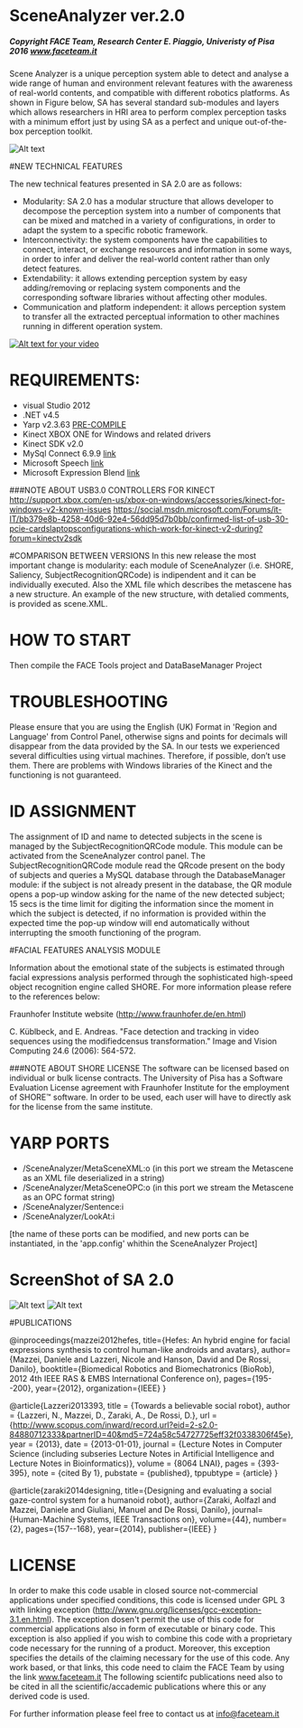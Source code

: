 ﻿# SceneAnalyzer ver.2.0
##### Copyright FACE Team, Research Center E. Piaggio, Univeristy of Pisa 2016 www.faceteam.it

Scene Analyzer is a unique perception system able to detect and analyse a wide range of human and environment relevant features with the awareness of real-world contents, and compatible with different robotics platforms. As shown in Figure below, SA has several standard sub-modules and layers which allows researchers in HRI area to perform complex perception tasks with a minimum effort just by using SA as a perfect and unique out-of-the-box perception toolkit.   

![Alt text](/SAdiagram.png?raw=true "SceneAnalyzer Architecture")



#NEW TECHNICAL FEATURES 

The new technical features presented in SA 2.0 are as follows: 
 * Modularity: SA 2.0  has a modular structure that allows developer to decompose the perception system into a number of components that can be mixed and matched in a variety of configurations, in order to adapt the system to a specific robotic framework.
 * Interconnectivity: the system components have the capabilities to connect, interact, or exchange resources and information in some ways, in order to infer and deliver the real-world content rather than only detect features.
 * Extendability: it allows extending perception system by easy adding/removing or replacing system components and the corresponding software libraries without affecting other modules.
 * Communication and platform independent: it allows perception system to transfer all the extracted perceptual information to other machines running in different operation system.

[![Alt text for your video](http://imgur.com/2oDiCsx.png)](https://www.youtube.com/watch?v=px3nTTn6sUw)

# REQUIREMENTS:
- visual Studio 2012
- .NET v4.5
- Yarp v2.3.63 [PRE-COMPILE](https://sourceforge.net/projects/yarp0/files/yarp2/yarp-2.3.63/windows/yarp_2.3.63_v11_x86_0.exe/download)
- Kinect XBOX ONE for Windows and related drivers
- Kinect SDK v2.0
- MySql Connect 6.9.9 [link](http://dev.mysql.com/downloads/file/?id=463758)
- Microsoft Speech [link](https://www.microsoft.com/en-us/download/confirmation.aspx?id=27225)
- Microsoft Expression Blend [link](https://www.microsoft.com/it-it/download/confirmation.aspx?id=10801)

###NOTE ABOUT USB3.0 CONTROLLERS FOR KINECT
http://support.xbox.com/en-us/xbox-on-windows/accessories/kinect-for-windows-v2-known-issues
https://social.msdn.microsoft.com/Forums/it-IT/bb379e8b-4258-40d6-92e4-56dd95d7b0bb/confirmed-list-of-usb-30-pcie-cardslaptopsconfigurations-which-work-for-kinect-v2-during?forum=kinectv2sdk

#COMPARISON BETWEEN VERSIONS
In this new release the most important change is modularity: each module of SceneAnalyzer (i.e. SHORE, Saliency, SubjectRecognitionQRCode) is indipendent and it can be individually executed. 
Also the XML file which describes the metascene has a new structure. An example of the new structure, with detalied comments, is provided as scene.XML.

# HOW TO START

Then compile the FACE Tools project and DataBaseManager Project

# TROUBLESHOOTING

Please ensure that you are using the English (UK) Format in 'Region and Language' from Control Panel, otherwise signs and points for decimals will disappear from the data provided by the SA.
In our tests we experienced several difficulties using virtual machines. Therefore, if possible, don’t use them. There are problems with Windows libraries of the Kinect and the functioning is not guaranteed.



# ID ASSIGNMENT

The assignment of ID and name to detected subjects in the scene is managed by the SubjectRecognitionQRCode module. This module can be activated from the SceneAnalyzer control panel.
The SubjectRecognitionQRCode module read the QRcode present on the body of subjects and queries a MySQL database through the DatabaseManager module: if the subject is not already present in the database, the QR module opens a pop-up window asking for the name of the new detected subject; 15 secs is the time limit for digiting the information since the moment in which the subject is detected, if no information is provided within the expected time the pop-up window will end automatically without interrupting the smooth functioning of the program.

#FACIAL FEATURES ANALYSIS MODULE

Information about the emotional state of the subjects is estimated through facial expressions analysis performed through the sophisticated high-speed object recognition engine called SHORE. For more information please refere to the references below: 

Fraunhofer Institute website (http://www.fraunhofer.de/en.html)

C. Küblbeck, and E. Andreas. "Face detection and tracking in video sequences using the modifiedcensus transformation." Image and Vision Computing 24.6 (2006): 564-572.


###NOTE ABOUT SHORE LICENSE
The software can be licensed based on individual or bulk license contracts. The University of Pisa has a Software Evaluation License agreement with Fraunhofer Institute  for the employment of SHORE™ software. 
In order to be used, each user will have to directly ask for the license from the same institute. 


# YARP PORTS

 - /SceneAnalyzer/MetaSceneXML:o (in this port we stream the Metascene as an XML file deserialized in a string)
 - /SceneAnalyzer/MetaSceneOPC:o (in this port we stream the Metascene as an OPC format string)
 - /SceneAnalyzer/Sentence:i
 - /SceneAnalyzer/LookAt:i

[the name of these ports can be modified, and new ports can be instantiated, in the 'app.config' whithin the SceneAnalyzer Project]

# ScreenShot of SA 2.0
![Alt text](/SAEA.png?raw=true "SceneAnalyzer Enviromental Analysis")
![Alt text](/SA_subjectAnalysis.png?raw=true "SceneAnalyzer Subject Analysis")


#PUBLICATIONS

@inproceedings{mazzei2012hefes,
  title={Hefes: An hybrid engine for facial expressions synthesis to control human-like androids and avatars},
  author={Mazzei, Daniele and Lazzeri, Nicole and Hanson, David and De Rossi, Danilo},
  booktitle={Biomedical Robotics and Biomechatronics (BioRob), 2012 4th IEEE RAS \& EMBS International Conference on},
  pages={195--200},
  year={2012},
  organization={IEEE}
}

@article{Lazzeri2013393,
	title = {Towards a believable social robot},
	author = {Lazzeri, N., Mazzei, D., Zaraki, A., De Rossi, D.},
	url = {http://www.scopus.com/inward/record.url?eid=2-s2.0-84880712333&partnerID=40&md5=724a58c54727725eff32f0338306f45e},
	year = {2013},
	date = {2013-01-01},
	journal = {Lecture Notes in Computer Science (including subseries Lecture Notes in Artificial Intelligence and Lecture Notes in Bioinformatics)},
	volume = {8064 LNAI},
	pages = {393-395},
	note = {cited By 1},
	pubstate = {published},
	tppubtype = {article}
}

@article{zaraki2014designing,
  title={Designing and evaluating a social gaze-control system for a humanoid robot},
  author={Zaraki, Aolfazl and Mazzei, Daniele and Giuliani, Manuel and De Rossi, Danilo},
  journal={Human-Machine Systems, IEEE Transactions on},
  volume={44},
  number={2},
  pages={157--168},
  year={2014},
  publisher={IEEE}
}

# LICENSE
In order to make this code usable in closed source not-commercial applications under specified conditions, this code is licensed under GPL 3 with linking exception (http://www.gnu.org/licenses/gcc-exception-3.1.en.html).
The exception dosen't permit the use of this code for commercial applications also in form of executable or binary code. 
This exception is also applied if you wish to combine this code with a proprietary code necessary for the running of a product.
Moreover, this exception specifies the details of the claiming necessary for the use of this code.
Any work based, or that links, this code need to claim the FACE Team by using the link www.faceteam.it
The following scientifc publications need also to be cited in all the scientific/accademic publications where this or any derived code is used.


For further information please feel free to contact us at info@faceteam.it
